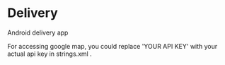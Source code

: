 # Delivery
Android delivery app


For accessing google map, you could replace '<String name="api_key">YOUR API KEY</String>' with your actual api key in strings.xml .
